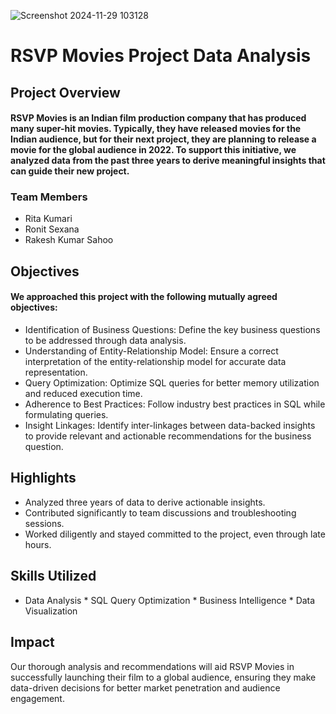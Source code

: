 

![Screenshot 2024-11-29 103128](https://github.com/user-attachments/assets/733a8d72-48e8-4ba0-915d-64bf4ad6851c)


# RSVP Movies Project Data Analysis

## Project Overview

#### RSVP Movies is an Indian film production company that has produced many super-hit movies. Typically, they have released movies for the Indian audience, but for their next project, they are planning to release a movie for the global audience in 2022. To support this initiative, we analyzed data from the past three years to derive meaningful insights that can guide their new project.

### Team Members
* Rita Kumari
* Ronit Sexana
* Rakesh Kumar Sahoo

## Objectives

#### We approached this project with the following mutually agreed objectives:

* Identification of Business Questions: Define the key business questions to be addressed through data analysis.
* Understanding of Entity-Relationship Model: Ensure a correct interpretation of the entity-relationship model for accurate data representation.
* Query Optimization: Optimize SQL queries for better memory utilization and reduced execution time.
* Adherence to Best Practices: Follow industry best practices in SQL while formulating queries.
* Insight Linkages: Identify inter-linkages between data-backed insights to provide relevant and actionable recommendations for the business question.

## Highlights

* Analyzed three years of data to derive actionable insights.
* Contributed significantly to team discussions and troubleshooting sessions.
* Worked diligently and stayed committed to the project, even through late hours.

## Skills Utilized

* Data Analysis * SQL Query Optimization * Business Intelligence * Data Visualization

## Impact
Our thorough analysis and recommendations will aid RSVP Movies in successfully launching their film to a global audience, ensuring they make data-driven decisions for better market penetration and audience engagement.
